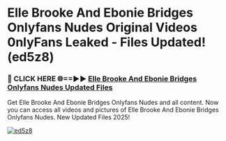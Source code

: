 # Elle Brooke And Ebonie Bridges Onlyfans Nudes Original Videos 0nlyFans Leaked - Files Updated! (ed5z8)

<h3>🔴 CLICK HERE 🌐==►► <a href="https://tinyurl.com/2wckxsce" rel="nofollow">Elle Brooke And Ebonie Bridges Onlyfans Nudes Updated Files</a></h3>

Get Elle Brooke And Ebonie Bridges Onlyfans Nudes and all content. Now you can access all videos and pictures of Elle Brooke And Ebonie Bridges Onlyfans Nudes. New Updated Files 2025!

[![ed5z8](https://i.imgur.com/AFduVYN.gif)](https://tinyurl.com/2wckxsce)
